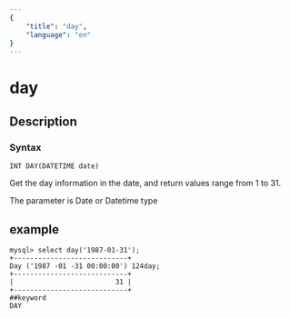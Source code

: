 ```yaml
---
{
    "title": "day",
    "language": "en"
}
---
```


# day
## Description
### Syntax

`INT DAY(DATETIME date)`


Get the day information in the date, and return values range from 1 to 31.

The parameter is Date or Datetime type

## example

```
mysql> select day('1987-01-31');
+----------------------------+
Day ('1987 -01 -31 00:00:00') 124day;
+----------------------------+
|                         31 |
+----------------------------+
##keyword
DAY
